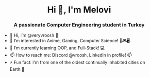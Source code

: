 <h1 align="center">Hi 👋, I'm Melovi</h1>
<h3 align="center">A passionate Computer Engineering student in Turkey</h3>

- 👋 Hi, I’m @veryvroosh 🚗
- 👀 I’m interested in Anime, Gaming, Computer Science! 🗾🎮🖥️
- 🌱 I’m currently learning OOP, and Full-Stack! 💻
- 📫 How to reach me: Discord @vroosh, LinkedIn in profile! 📫
- ⚡ Fun fact: I'm from one of the oldest continually inhabited cities on Earth 👀

<!---
veryvroosh/veryvroosh is a ✨ special ✨ repository because its `README.md` (this file) appears on your GitHub profile.
You can click the Preview link to take a look at your changes.
--->
